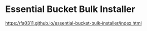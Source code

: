 # Essential Bucket Bulk Installer

<https://fa0311.github.io/essential-bucket-bulk-installer/index.html>
